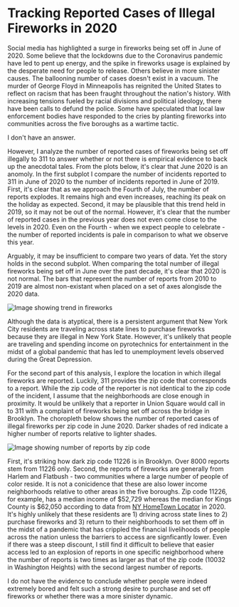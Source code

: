 # Tracking Reported Cases of Illegal Fireworks in 2020
 
Social media has highlighted a surge in fireworks being set off in June of 2020. Some believe that the lockdowns due to the Coronavirus pandemic have led to pent up energy, and the spike in fireworks usage is explained by the desperate need for people to release. Others believe in more sinister causes. The ballooning number of cases doesn't exist in a vacuum. The murder of George Floyd in Minneapolis has reignited the United States to reflect on racism that has been fraught throughout the nation's history. With increasing tensions fueled by racial divisions and political ideology, there have been calls to defund the police. Some have speculated that local law enforcement bodies have responded to the cries by planting fireworks into communities across the five boroughs as a wartime tactic.

I don't have an answer. 

However, I analyze the number of reported cases of fireworks being set off illegally to 311 to answer whether or not there is empirical evidence to back up the anecdotal tales. From the plots below, it's clear that June 2020 is an anomoly. In the first subplot I compare the number of incidents reported to 311 in June of 2020 to the number of incidents reported in June of 2019. First, it's clear that as we approach the Fourth of July, the number of reports explodes. It remains high and even increases, reaching its peak on the holiday as expected. Second, it may be plausible that this trend held in 2019, so it may not be out of the normal. However, it's clear that the number of reported cases in the previous year does not even come close to the levels in 2020. Even on the Fourth - when we expect people to celebrate - the number of reported incidents is pale in comparison to what we observe this year. 

Arguably, it may be insufficient to compare two years of data. Yet the story holds in the second subplot. When comparing the total number of illegal fireworks being set off in June over the past decade, it's clear that 2020 is not normal. The bars that represent the number of reports from 2010 to 2019 are almost non-existant when placed on a set of axes alongisde the 2020 data. 


![Image showing trend in fireworks](https://github.com/danielbchen/June-2020-Fireworks/blob/master/Reported%20Fireworks%20Cases%20in%20NYC.png)



Although the data is atyptical, there is a persistent argument that New York City residents are traveling across state lines to purchase fireworks because they are illegal in New York State. However, it's unlikely that people are traveling and spending income on pyrotechnics for entertainment in the midst of a global pandemic that has led to unemployment levels observed during the Great Depression. 

For the second part of this analysis, I explore the location in which illegal fireworks are reported. Luckily, 311 provides the zip code that corresponds to a report. While the zip code of the reporter is not identical to the zip code of the incident, I assume that the neighborhoods are close enough in proximity. It would be unlikely that a reporter in Union Square would call in to 311 with a complaint of fireworks being set off across the bridge in Brooklyn. The choropleth below shows the number of reported cases of illegal fireworks per zip code in June 2020. Darker shades of red indicate a higher number of reports relative to lighter shades.

![Image showing number of reports by zip code](https://github.com/danielbchen/June-2020-Fireworks/blob/master/Fireworks%20Choropleth.png)

First, it's striking how dark zip code 11226 is in Brooklyn. Over 8000 reports stem from 11226 only. Second, the reports of fireworks are generally from Harlem and Flatbush - two communities where a large number of people of color reside. It is not a conicidence that these are also lower income neighborhoods relative to other areas in the five boroughs. Zip code 11226, for example, has a median income of $52,729 whereas the median for Kings County is $62,050 according to data from [NY HomeTown Locator](https://newyork.hometownlocator.com) in 2020. It's highly unlikely that these residents are 1) driving across state lines to 2) purchase fireworks and 3) return to their neighborhoods to set them off in the midst of a pandemic that has crippled the financial livelihoods of people across the nation unless the barriers to access are signficantly lower. Even if there was a steep discount, I still find it difficult to believe that easier access led to an explosion of reports in one specific neighborhood where the number of reports is two times as larger as that of the zip code (10032 in Washington Heights) with the second largest number of reports. 

I do not have the evidence to conclude whether people were indeed extremely bored and felt such a strong desire to purchase and set off fireworks or whether there was a more sinister dynamic. 